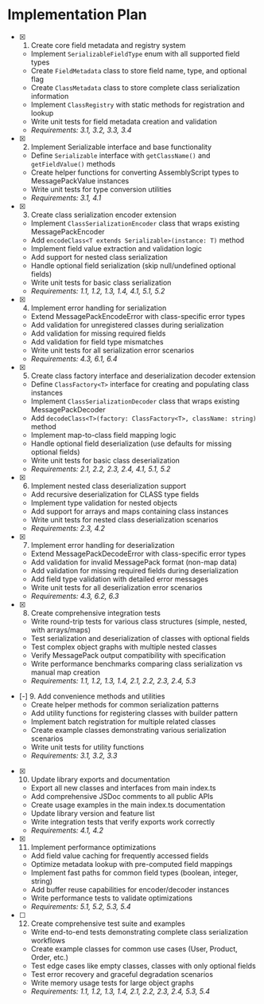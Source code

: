 # Implementation Plan

- [x] 1. Create core field metadata and registry system
  - Implement `SerializableFieldType` enum with all supported field types
  - Create `FieldMetadata` class to store field name, type, and optional flag
  - Create `ClassMetadata` class to store complete class serialization information
  - Implement `ClassRegistry` with static methods for registration and lookup
  - Write unit tests for field metadata creation and validation
  - _Requirements: 3.1, 3.2, 3.3, 3.4_

- [x] 2. Implement Serializable interface and base functionality
  - Define `Serializable` interface with `getClassName()` and `getFieldValue()` methods
  - Create helper functions for converting AssemblyScript types to MessagePackValue instances
  - Write unit tests for type conversion utilities
  - _Requirements: 3.1, 4.1_

- [x] 3. Create class serialization encoder extension
  - Implement `ClassSerializationEncoder` class that wraps existing MessagePackEncoder
  - Add `encodeClass<T extends Serializable>(instance: T)` method
  - Implement field value extraction and validation logic
  - Add support for nested class serialization
  - Handle optional field serialization (skip null/undefined optional fields)
  - Write unit tests for basic class serialization
  - _Requirements: 1.1, 1.2, 1.3, 1.4, 4.1, 5.1, 5.2_

- [x] 4. Implement error handling for serialization
  - Extend MessagePackEncodeError with class-specific error types
  - Add validation for unregistered classes during serialization
  - Add validation for missing required fields
  - Add validation for field type mismatches
  - Write unit tests for all serialization error scenarios
  - _Requirements: 4.3, 6.1, 6.4_

- [x] 5. Create class factory interface and deserialization decoder extension
  - Define `ClassFactory<T>` interface for creating and populating class instances
  - Implement `ClassSerializationDecoder` class that wraps existing MessagePackDecoder
  - Add `decodeClass<T>(factory: ClassFactory<T>, className: string)` method
  - Implement map-to-class field mapping logic
  - Handle optional field deserialization (use defaults for missing optional fields)
  - Write unit tests for basic class deserialization
  - _Requirements: 2.1, 2.2, 2.3, 2.4, 4.1, 5.1, 5.2_

- [x] 6. Implement nested class deserialization support
  - Add recursive deserialization for CLASS type fields
  - Implement type validation for nested objects
  - Add support for arrays and maps containing class instances
  - Write unit tests for nested class deserialization scenarios
  - _Requirements: 2.3, 4.2_

- [x] 7. Implement error handling for deserialization
  - Extend MessagePackDecodeError with class-specific error types
  - Add validation for invalid MessagePack format (non-map data)
  - Add validation for missing required fields during deserialization
  - Add field type validation with detailed error messages
  - Write unit tests for all deserialization error scenarios
  - _Requirements: 4.3, 6.2, 6.3_

- [x] 8. Create comprehensive integration tests
  - Write round-trip tests for various class structures (simple, nested, with arrays/maps)
  - Test serialization and deserialization of classes with optional fields
  - Test complex object graphs with multiple nested classes
  - Verify MessagePack output compatibility with specification
  - Write performance benchmarks comparing class serialization vs manual map creation
  - _Requirements: 1.1, 1.2, 1.3, 1.4, 2.1, 2.2, 2.3, 2.4, 5.3_

- [-] 9. Add convenience methods and utilities
  - Create helper methods for common serialization patterns
  - Add utility functions for registering classes with builder pattern
  - Implement batch registration for multiple related classes
  - Create example classes demonstrating various serialization scenarios
  - Write unit tests for utility functions
  - _Requirements: 3.1, 3.2, 3.3_

- [x] 10. Update library exports and documentation
  - Export all new classes and interfaces from main index.ts
  - Add comprehensive JSDoc comments to all public APIs
  - Create usage examples in the main index.ts documentation
  - Update library version and feature list
  - Write integration tests that verify exports work correctly
  - _Requirements: 4.1, 4.2_

- [x] 11. Implement performance optimizations
  - Add field value caching for frequently accessed fields
  - Optimize metadata lookup with pre-computed field mappings
  - Implement fast paths for common field types (boolean, integer, string)
  - Add buffer reuse capabilities for encoder/decoder instances
  - Write performance tests to validate optimizations
  - _Requirements: 5.1, 5.2, 5.3, 5.4_

- [ ] 12. Create comprehensive test suite and examples
  - Write end-to-end tests demonstrating complete class serialization workflows
  - Create example classes for common use cases (User, Product, Order, etc.)
  - Test edge cases like empty classes, classes with only optional fields
  - Test error recovery and graceful degradation scenarios
  - Write memory usage tests for large object graphs
  - _Requirements: 1.1, 1.2, 1.3, 1.4, 2.1, 2.2, 2.3, 2.4, 5.3, 5.4_